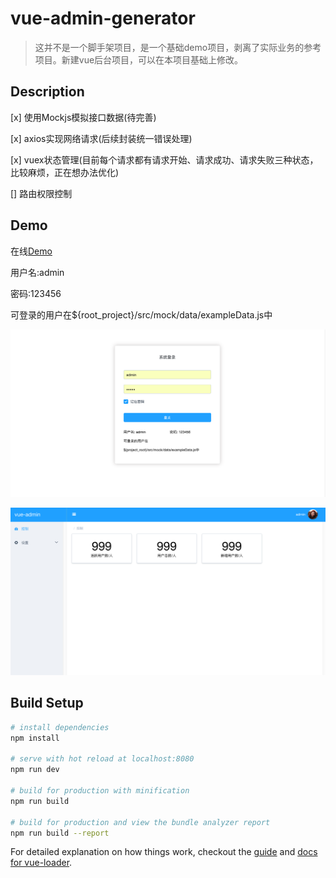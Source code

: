 # vue-admin-generator

> 这并不是一个脚手架项目，是一个基础demo项目，剥离了实际业务的参考项目。新建vue后台项目，可以在本项目基础上修改。

## Description

  [x] 使用Mockjs模拟接口数据(待完善)

  [x] axios实现网络请求(后续封装统一错误处理)

  [x] vuex状态管理(目前每个请求都有请求开始、请求成功、请求失败三种状态，比较麻烦，正在想办法优化)

  [] 路由权限控制

## Demo
 在线[Demo](https://jibenziliao.github.io/vue-admin-generator)

 用户名:admin

 密码:123456

 可登录的用户在${root_project}/src/mock/data/exampleData.js中

 ![登录页](./img/login.png)

 ![首页](./img/home.png)

## Build Setup

``` bash
# install dependencies
npm install

# serve with hot reload at localhost:8080
npm run dev

# build for production with minification
npm run build

# build for production and view the bundle analyzer report
npm run build --report
```

For detailed explanation on how things work, checkout the [guide](http://vuejs-templates.github.io/webpack/) and [docs for vue-loader](http://vuejs.github.io/vue-loader).
